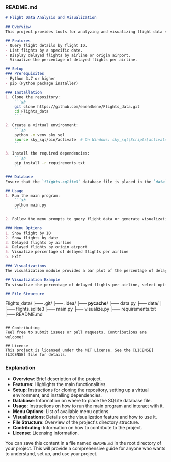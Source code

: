 ### README.md

```markdown
# Flight Data Analysis and Visualization

## Overview
This project provides tools for analyzing and visualizing flight data stored in a SQLite database. It includes functionalities to query and display flight details, and visualize the percentage of delayed flights per airline using various Python libraries.

## Features
- Query flight details by flight ID.
- List flights by a specific date.
- Display delayed flights by airline or origin airport.
- Visualize the percentage of delayed flights per airline.

## Setup
### Prerequisites
- Python 3.7 or higher
- pip (Python package installer)

### Installation
1. Clone the repository:
    ```sh
    git clone https://github.com/eneh4kene/Flights_data.git
    cd Flights_data
    ```

2. Create a virtual environment:
    ```sh
    python -m venv sky_sql
    source sky_sql/bin/activate  # On Windows: sky_sql\Scripts\activate
    ```

3. Install the required dependencies:
    ```sh
    pip install -r requirements.txt
    ```

### Database
Ensure that the `flights.sqlite3` database file is placed in the `data` directory.

## Usage
1. Run the main program:
    ```sh
    python main.py
    ```

2. Follow the menu prompts to query flight data or generate visualizations.

### Menu Options
1. Show flight by ID
2. Show flights by date
3. Delayed flights by airline
4. Delayed flights by origin airport
5. Visualize percentage of delayed flights per airline
6. Exit

### Visualizations
The visualization module provides a bar plot of the percentage of delayed flights per airline.

## Visualization Example
To visualize the percentage of delayed flights per airline, select option 5 from the menu. The program will generate a bar plot using `matplotlib` and `seaborn`.

## File Structure
```
Flights_data/
├── .git/
├── .idea/
├── __pycache__/
├── data.py
├── data/
│   ├── flights.sqlite3
├── main.py
├── visualize.py
├── requirements.txt
├── README.md
```

## Contributing
Feel free to submit issues or pull requests. Contributions are welcome!

## License
This project is licensed under the MIT License. See the [LICENSE](LICENSE) file for details.
```

### Explanation

- **Overview**: Brief description of the project.
- **Features**: Highlights the main functionalities.
- **Setup**: Instructions for cloning the repository, setting up a virtual environment, and installing dependencies.
- **Database**: Information on where to place the SQLite database file.
- **Usage**: Instructions on how to run the main program and interact with it.
- **Menu Options**: List of available menu options.
- **Visualizations**: Details on the visualization feature and how to use it.
- **File Structure**: Overview of the project's directory structure.
- **Contributing**: Information on how to contribute to the project.
- **License**: Licensing information.

You can save this content in a file named `README.md` in the root directory of your project. This will provide a comprehensive guide for anyone who wants to understand, set up, and use your project.
